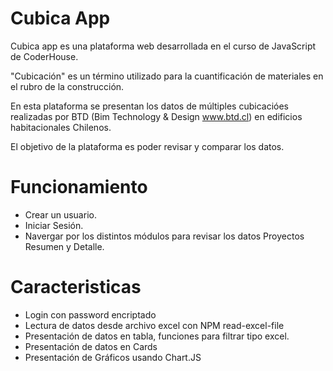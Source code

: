 # Cubica App

Cubica app es una plataforma web desarrollada en el curso de JavaScript de CoderHouse.

"Cubicación" es un término utilizado para la cuantificación de materiales en el rubro de la construcción.

En esta plataforma se presentan los datos de múltiples cubicacióes realizadas por BTD (Bim Technology & Design www.btd.cl) en edificios habitacionales Chilenos.

El objetivo de la plataforma es poder revisar y comparar los datos.

# Funcionamiento
- Crear un usuario. 
- Iniciar Sesión.
- Navergar por los distintos módulos para revisar los datos Proyectos Resumen y Detalle.

# Caracteristicas
- Login con password encriptado
- Lectura de datos desde archivo excel con NPM read-excel-file
- Presentación de datos en tabla, funciones para filtrar tipo excel.
- Presentación de datos en Cards
- Presentación de Gráficos usando Chart.JS
